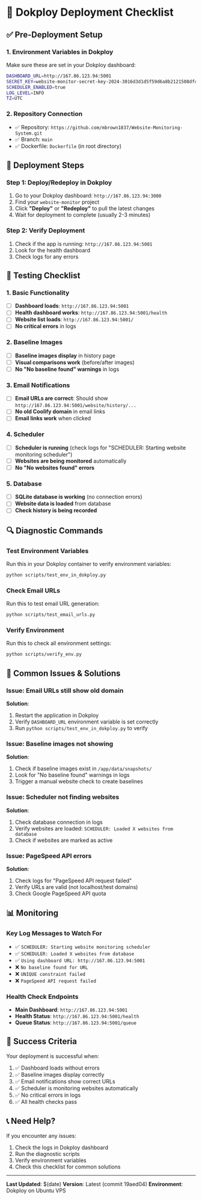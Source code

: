 # 🚀 Dokploy Deployment Checklist

## ✅ **Pre-Deployment Setup**

### **1. Environment Variables in Dokploy**
Make sure these are set in your Dokploy dashboard:

```bash
DASHBOARD_URL=http://167.86.123.94:5001
SECRET_KEY=website-monitor-secret-key-2024-3016d3d1d5f59d6a8b2121508dfdc174
SCHEDULER_ENABLED=true
LOG_LEVEL=INFO
TZ=UTC
```

### **2. Repository Connection**
- ✅ Repository: `https://github.com/mbrown1837/Website-Monitoring-System.git`
- ✅ Branch: `main`
- ✅ Dockerfile: `Dockerfile` (in root directory)

## 🔄 **Deployment Steps**

### **Step 1: Deploy/Redeploy in Dokploy**
1. Go to your Dokploy dashboard: `http://167.86.123.94:3000`
2. Find your `website-monitor` project
3. Click **"Deploy"** or **"Redeploy"** to pull the latest changes
4. Wait for deployment to complete (usually 2-3 minutes)

### **Step 2: Verify Deployment**
1. Check if the app is running: `http://167.86.123.94:5001`
2. Look for the health dashboard
3. Check logs for any errors

## 🧪 **Testing Checklist**

### **1. Basic Functionality**
- [ ] **Dashboard loads**: `http://167.86.123.94:5001`
- [ ] **Health dashboard works**: `http://167.86.123.94:5001/health`
- [ ] **Website list loads**: `http://167.86.123.94:5001/`
- [ ] **No critical errors** in logs

### **2. Baseline Images**
- [ ] **Baseline images display** in history page
- [ ] **Visual comparisons work** (before/after images)
- [ ] **No "No baseline found" warnings** in logs

### **3. Email Notifications**
- [ ] **Email URLs are correct**: Should show `http://167.86.123.94:5001/website/history/...`
- [ ] **No old Coolify domain** in email links
- [ ] **Email links work** when clicked

### **4. Scheduler**
- [ ] **Scheduler is running** (check logs for "SCHEDULER: Starting website monitoring scheduler")
- [ ] **Websites are being monitored** automatically
- [ ] **No "No websites found" errors**

### **5. Database**
- [ ] **SQLite database is working** (no connection errors)
- [ ] **Website data is loaded** from database
- [ ] **Check history is being recorded**

## 🔍 **Diagnostic Commands**

### **Test Environment Variables**
Run this in your Dokploy container to verify environment variables:

```bash
python scripts/test_env_in_dokploy.py
```

### **Check Email URLs**
Run this to test email URL generation:

```bash
python scripts/test_email_urls.py
```

### **Verify Environment**
Run this to check all environment settings:

```bash
python scripts/verify_env.py
```

## 🐛 **Common Issues & Solutions**

### **Issue: Email URLs still show old domain**
**Solution**: 
1. Restart the application in Dokploy
2. Verify `DASHBOARD_URL` environment variable is set correctly
3. Run `python scripts/test_env_in_dokploy.py` to verify

### **Issue: Baseline images not showing**
**Solution**:
1. Check if baseline images exist in `/app/data/snapshots/`
2. Look for "No baseline found" warnings in logs
3. Trigger a manual website check to create baselines

### **Issue: Scheduler not finding websites**
**Solution**:
1. Check database connection in logs
2. Verify websites are loaded: `SCHEDULER: Loaded X websites from database`
3. Check if websites are marked as active

### **Issue: PageSpeed API errors**
**Solution**:
1. Check logs for "PageSpeed API request failed"
2. Verify URLs are valid (not localhost/test domains)
3. Check Google PageSpeed API quota

## 📊 **Monitoring**

### **Key Log Messages to Watch For**
- ✅ `SCHEDULER: Starting website monitoring scheduler`
- ✅ `SCHEDULER: Loaded X websites from database`
- ✅ `Using dashboard URL: http://167.86.123.94:5001`
- ❌ `No baseline found for URL`
- ❌ `UNIQUE constraint failed`
- ❌ `PageSpeed API request failed`

### **Health Check Endpoints**
- **Main Dashboard**: `http://167.86.123.94:5001`
- **Health Status**: `http://167.86.123.94:5001/health`
- **Queue Status**: `http://167.86.123.94:5001/queue`

## 🎯 **Success Criteria**

Your deployment is successful when:
1. ✅ Dashboard loads without errors
2. ✅ Baseline images display correctly
3. ✅ Email notifications show correct URLs
4. ✅ Scheduler is monitoring websites automatically
5. ✅ No critical errors in logs
6. ✅ All health checks pass

## 📞 **Need Help?**

If you encounter any issues:
1. Check the logs in Dokploy dashboard
2. Run the diagnostic scripts
3. Verify environment variables
4. Check this checklist for common solutions

---

**Last Updated**: $(date)
**Version**: Latest (commit 19aed04)
**Environment**: Dokploy on Ubuntu VPS
